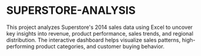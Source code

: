 # SUPERSTORE-ANALYSIS
This project analyzes Superstore's 2014 sales data using Excel to uncover key insights into revenue, product performance, sales trends, and regional distribution. The interactive dashboard helps visualize sales patterns, high-performing product categories, and customer buying behavior.
